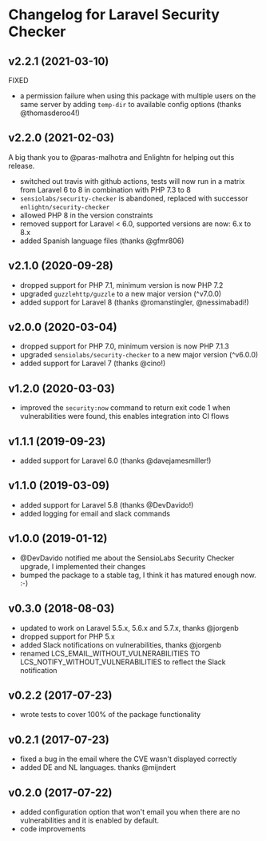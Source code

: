 # Changelog for Laravel Security Checker

## v2.2.1 (2021-03-10)
FIXED
* a permission failure when using this package with multiple users on the same server by adding `temp-dir` to available config options (thanks @thomasderoo4!)

## v2.2.0 (2021-02-03)
A big thank you to @paras-malhotra and Enlightn for helping out this release.

* switched out travis with github actions, tests will now run in a matrix from Laravel 6 to 8 in combination with PHP 7.3 to 8
* `sensiolabs/security-checker` is abandoned, replaced with successor `enlightn/security-checker`
* allowed PHP 8 in the version constraints
* removed support for Laravel < 6.0, supported versions are now: 6.x to 8.x
* added Spanish language files (thanks @gfmr806)

## v2.1.0 (2020-09-28)
* dropped support for PHP 7.1, minimum version is now PHP 7.2
* upgraded `guzzlehttp/guzzle` to a new major version (^v7.0.0)
* added support for Laravel 8 (thanks @romanstingler, @nessimabadi!)

## v2.0.0 (2020-03-04)
* dropped support for PHP 7.0, minimum version is now PHP 7.1.3
* upgraded `sensiolabs/security-checker` to a new major version (^v6.0.0)
* added support for Laravel 7 (thanks @cino!)

## v1.2.0 (2020-03-03)
* improved the `security:now` command to return exit code 1 when vulnerabilities were found, this enables integration into CI flows

## v1.1.1 (2019-09-23)
* added support for Laravel 6.0 (thanks @davejamesmiller!)

## v1.1.0 (2019-03-09)
* added support for Laravel 5.8 (thanks @DevDavido!)
* added logging for email and slack commands

## v1.0.0 (2019-01-12)
* @DevDavido notified me about the SensioLabs Security Checker upgrade, I implemented their changes
* bumped the package to a stable tag, I think it has matured enough now. :-) 

## v0.3.0 (2018-08-03)
* updated to work on Laravel 5.5.x, 5.6.x and 5.7.x, thanks @jorgenb
* dropped support for PHP 5.x
* added Slack notifications on vulnerabilities, thanks @jorgenb
* renamed LCS_EMAIL_WITHOUT_VULNERABILITIES TO LCS_NOTIFY_WITHOUT_VULNERABILITIES to reflect the Slack notification

## v0.2.2 (2017-07-23)
* wrote tests to cover 100% of the package functionality

## v0.2.1 (2017-07-23)
* fixed a bug in the email where the CVE wasn't displayed correctly
* added DE and NL languages. thanks @mijndert

## v0.2.0 (2017-07-22)
* added configuration option that won't email you when there are no vulnerabilities and it is enabled by default.
* code improvements
